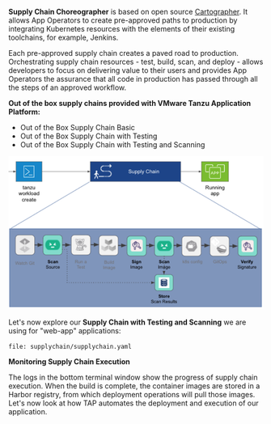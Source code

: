 **Supply Chain Choreographer** is based on open source [Cartographer](https://cartographer.sh). It allows App Operators to create pre-approved paths to production by integrating Kubernetes resources with the elements of their existing toolchains, for example, Jenkins.

Each pre-approved supply chain creates a paved road to production. Orchestrating supply chain resources - test, build, scan, and deploy - allows developers to focus on delivering value to their users and provides App Operators the assurance that all code in production has passed through all the steps of an approved workflow.

**Out of the box supply chains provided with VMware Tanzu Application Platform:**
- Out of the Box Supply Chain Basic
- Out of the Box Supply Chain with Testing
- Out of the Box Supply Chain with Testing and Scanning

![TAP Overview Diagram](../images/supply-chain.png)

Let's now explore our **Supply Chain with Testing and Scanning** we are using for "web-app" applications:
```editor:open-file
file: supplychain/supplychain.yaml
```
**Monitoring Supply Chain Execution**

The logs in the bottom terminal window show the progress of supply chain execution. When the build is complete, the container images are stored in a Harbor registry, from which deployment operations will pull those images. Let's now look at how TAP automates the deployment and execution of our application.
